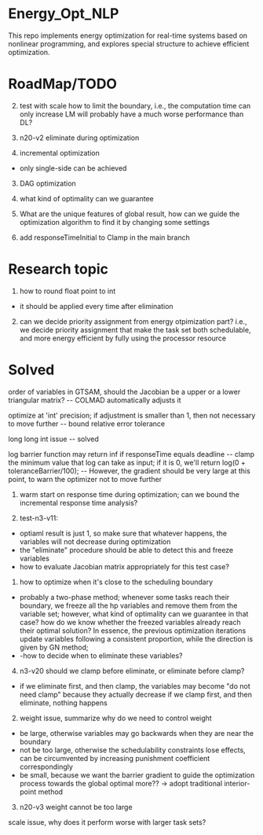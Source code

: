 # Energy_Opt_NLP
This repo implements energy optimization for real-time systems based on nonlinear programming, and explores special structure to achieve efficient optimization.

# RoadMap/TODO

2. test with scale
how to limit the boundary, i.e., the computation time can only increase
LM will probably have a much worse performance than DL?

2. n20-v2
eliminate during optimization

2. incremental optimization
- only single-side can be achieved

3. DAG optimization
4. what kind of optimality can we guarantee

0. What are the unique features of global result, how can we guide the optimization algorithm to find it by changing some settings

5. add responseTimeInitial to Clamp in the main branch


# Research topic
1. how to round float point to int
- it should be applied every time after elimination
2. can we decide priority assignment from energy otpimization part? i.e., we decide priority assignment that make the task set both schedulable, and more energy efficient by fully using the processor resource

# Solved
order of variables in GTSAM, should the Jacobian be a upper or a lower triangular matrix?
-- COLMAD automatically adjusts it

optimize at 'int' precision; if adjustment is smaller than 1, then not necessary to move further
-- bound relative error tolerance

long long int issue
-- solved

log barrier function may return inf if responseTime equals deadline
-- clamp the minimum value that log can take as input; if it is 0, we'll return log(0 + toleranceBarrier/100);
-- However, the gradient should be very large at this point, to warn the optimizer not to move further

1. warm start on response time during optimization;
can we bound the incremental response time analysis?

3. test-n3-v11: 
- optiaml result is just 1, so make sure that whatever happens, the variables will not decrease during optimization
- the "eliminate" procedure should be able to detect this and freeze variables
- how to evaluate Jacobian matrix appropriately for this test case?

1. how to optimize when it's close to the scheduling boundary
- probably a two-phase method; whenever some tasks reach their boundary, we freeze all the hp variables and remove them from the variable set; however, what kind of optimality can we guarantee in that case? how do we know whether the freezed variables already reach their optimal solution? In essence, the previous optimization iterations update variables following a consistent proportion, while the direction is given by GN method;
- -how to decide when to eliminate these variables? 

4. n3-v20
should we clamp before eliminate, or eliminate before clamp?
- if we eliminate first, and then clamp, the variables may become "do not need clamp" because they actually decrease
 if we clamp first, and then eliminate, nothing happens

 2. weight issue, summarize why do we need to control weight
- be large, otherwise variables may go backwards when they are near the boundary
- not be too large, otherwise the schedulability constraints lose effects, can be circumvented by increasing punishment coefficient correspondingly
- be small, because we want the barrier gradient to guide the optimization process towards the global optimal more??
-> adopt traditional interior-point method

3. n20-v3
weight cannot be too large

scale issue, why does it perform worse with larger task sets?
